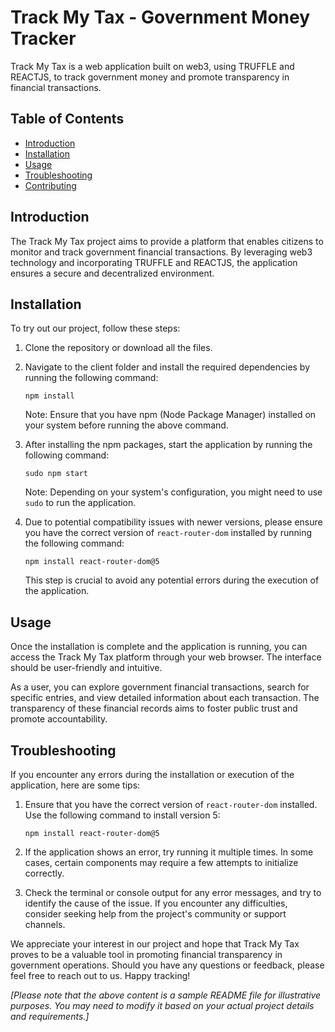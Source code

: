 # Track My Tax - Government Money Tracker

Track My Tax is a web application built on web3, using TRUFFLE and REACTJS, to track government money and promote transparency in financial transactions.

## Table of Contents
- [Introduction](#introduction)
- [Installation](#installation)
- [Usage](#usage)
- [Troubleshooting](#troubleshooting)
- [Contributing](#contributing)


## Introduction

The Track My Tax project aims to provide a platform that enables citizens to monitor and track government financial transactions. By leveraging web3 technology and incorporating TRUFFLE and REACTJS, the application ensures a secure and decentralized environment.

## Installation

To try out our project, follow these steps:

1. Clone the repository or download all the files.

2. Navigate to the client folder and install the required dependencies by running the following command:

   ```
   npm install
   ```

   Note: Ensure that you have npm (Node Package Manager) installed on your system before running the above command.

3. After installing the npm packages, start the application by running the following command:

   ```
   sudo npm start
   ```

   Note: Depending on your system's configuration, you might need to use `sudo` to run the application.

4. Due to potential compatibility issues with newer versions, please ensure you have the correct version of `react-router-dom` installed by running the following command:

   ```
   npm install react-router-dom@5
   ```

   This step is crucial to avoid any potential errors during the execution of the application.

## Usage

Once the installation is complete and the application is running, you can access the Track My Tax platform through your web browser. The interface should be user-friendly and intuitive.

As a user, you can explore government financial transactions, search for specific entries, and view detailed information about each transaction. The transparency of these financial records aims to foster public trust and promote accountability.

## Troubleshooting

If you encounter any errors during the installation or execution of the application, here are some tips:

1. Ensure that you have the correct version of `react-router-dom` installed. Use the following command to install version 5:

   ```
   npm install react-router-dom@5
   ```

2. If the application shows an error, try running it multiple times. In some cases, certain components may require a few attempts to initialize correctly.

3. Check the terminal or console output for any error messages, and try to identify the cause of the issue. If you encounter any difficulties, consider seeking help from the project's community or support channels.


We appreciate your interest in our project and hope that Track My Tax proves to be a valuable tool in promoting financial transparency in government operations. Should you have any questions or feedback, please feel free to reach out to us. Happy tracking!

*[Please note that the above content is a sample README file for illustrative purposes. You may need to modify it based on your actual project details and requirements.]*
